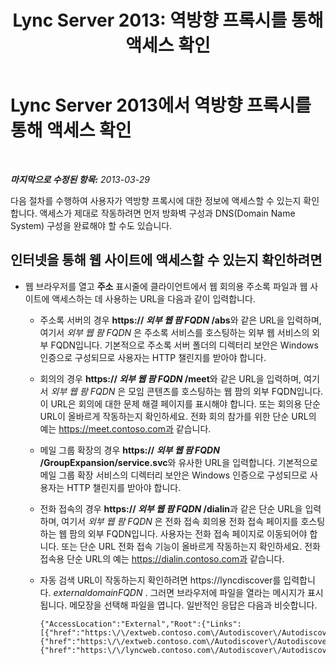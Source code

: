 ﻿---
title: 'Lync Server 2013: 역방향 프록시를 통해 액세스 확인'
TOCTitle: 역방향 프록시를 통해 액세스 확인
ms:assetid: 3076a786-e022-4d41-91ec-1bf252b2a468
ms:mtpsurl: https://technet.microsoft.com/ko-kr/library/Gg429697(v=OCS.15)
ms:contentKeyID: 49303209
ms.date: 08/10/2015
mtps_version: v=OCS.15
ms.translationtype: HT
---

# Lync Server 2013에서 역방향 프록시를 통해 액세스 확인

 

_**마지막으로 수정된 항목:** 2013-03-29_

다음 절차를 수행하여 사용자가 역방향 프록시에 대한 정보에 액세스할 수 있는지 확인합니다. 액세스가 제대로 작동하려면 먼저 방화벽 구성과 DNS(Domain Name System) 구성을 완료해야 할 수도 있습니다.

## 인터넷을 통해 웹 사이트에 액세스할 수 있는지 확인하려면

  - 웹 브라우저를 열고 **주소** 표시줄에 클라이언트에서 웹 회의용 주소록 파일과 웹 사이트에 액세스하는 데 사용하는 URL을 다음과 같이 입력합니다.
    
      - 주소록 서버의 경우 **https:// *외부 웹 팜 FQDN* /abs**와 같은 URL을 입력하며, 여기서 *외부 웹 팜 FQDN* 은 주소록 서비스를 호스팅하는 외부 웹 서비스의 외부 FQDN입니다. 기본적으로 주소록 서버 폴더의 디렉터리 보안은 Windows 인증으로 구성되므로 사용자는 HTTP 챌린지를 받아야 합니다.
    
      - 회의의 경우 **https:// *외부 웹 팜 FQDN* /meet**와 같은 URL을 입력하며, 여기서 *외부 웹 팜 FQDN* 은 모임 콘텐츠를 호스팅하는 웹 팜의 외부 FQDN입니다. 이 URL은 회의에 대한 문제 해결 페이지를 표시해야 합니다. 또는 회의용 단순 URL이 올바르게 작동하는지 확인하세요. 전화 회의 참가를 위한 단순 URL의 예는 https://meet.contoso.com과 같습니다.
    
      - 메일 그룹 확장의 경우 **https:// *외부 웹 팜 FQDN* /GroupExpansion/service.svc**와 유사한 URL을 입력합니다. 기본적으로 메일 그룹 확장 서비스의 디렉터리 보안은 Windows 인증으로 구성되므로 사용자는 HTTP 챌린지를 받아야 합니다.
    
      - 전화 접속의 경우 **https:// *외부 웹 팜 FQDN* /dialin**과 같은 단순 URL을 입력하며, 여기서 *외부 웹 팜 FQDN* 은 전화 접속 회의용 전화 접속 페이지를 호스팅하는 웹 팜의 외부 FQDN입니다. 사용자는 전화 접속 페이지로 이동되어야 합니다. 또는 단순 URL 전화 접속 기능이 올바르게 작동하는지 확인하세요. 전화 접속용 단순 URL의 예는 https://dialin.contoso.com과 같습니다.
    
      - 자동 검색 URL이 작동하는지 확인하려면 https://lyncdiscover를 입력합니다. *externaldomainFQDN* . 그러면 브라우저에 파일을 열라는 메시지가 표시됩니다. 메모장을 선택해 파일을 엽니다. 일반적인 응답은 다음과 비슷합니다.
        
            {"AccessLocation":"External","Root":{"Links":[{"href":"https:\/\/extweb.contoso.com\/Autodiscover\/AutodiscoverService.svc\/root\/domain","token":"Domain"},
            {"href":"https:\/\/extweb.contoso.com\/Autodiscover\/AutodiscoverService.svc\/root\/user","token":"User"},
            {"href":"https:\/\/lyncweb.contoso.com\/Autodiscover\/AutodiscoverService.svc\/root\/oauth\/user","token":"OAuth"}]}}

